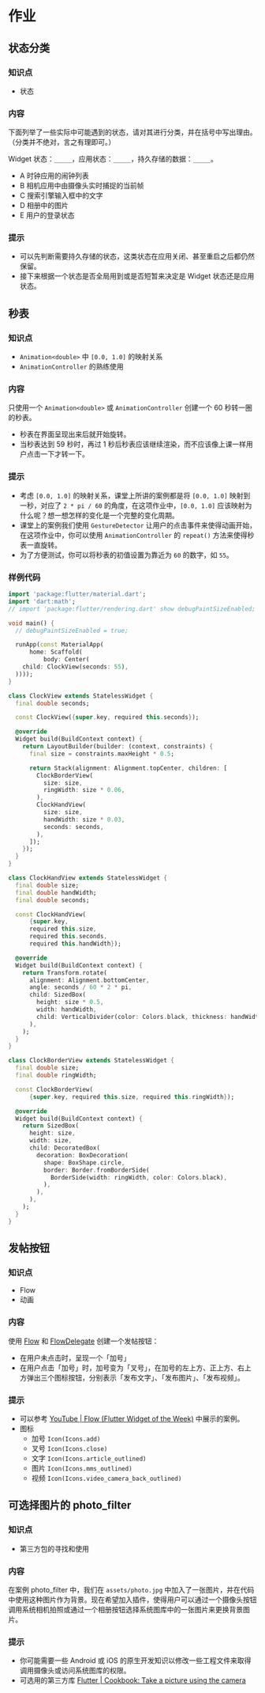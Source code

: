 # 作业

## 状态分类

### 知识点

- 状态

### 内容

下面列举了一些实际中可能遇到的状态，请对其进行分类，并在括号中写出理由。（分类并不绝对，言之有理即可。）

Widget 状态：`_____`，应用状态：`_____`，持久存储的数据：`_____`。

- A 时钟应用的闹钟列表
- B 相机应用中由摄像头实时捕捉的当前帧
- C 搜索引擎输入框中的文字
- D 相册中的图片
- E 用户的登录状态

### 提示

- 可以先判断需要持久存储的状态，这类状态在应用关闭、甚至重启之后都仍然保留。
- 接下来根据一个状态是否全局用到或是否短暂来决定是 Widget 状态还是应用状态。

## 秒表

### 知识点

- `Animation<double>` 中 `[0.0, 1.0]` 的映射关系
- `AnimationController` 的熟练使用

### 内容

只使用一个 `Animation<double>` 或 `AnimationController` 创建一个 60 秒转一圈的秒表。

- 秒表在界面呈现出来后就开始旋转。
- 当秒表达到 59 秒时，再过 1 秒后秒表应该继续渲染，而不应该像上课一样用户点击一下才转一下。

### 提示

- 考虑 `[0.0, 1.0]` 的映射关系，课堂上所讲的案例都是将 `[0.0, 1.0]` 映射到一秒，对应了 `2 * pi / 60` 的角度，在这项作业中，`[0.0, 1.0]` 应该映射为什么呢？想一想怎样的变化是一个完整的变化周期。
- 课堂上的案例我们使用 `GestureDetector` 让用户的点击事件来使得动画开始，在这项作业中，你可以使用 `AnimationController` 的 `repeat()` 方法来使得秒表一直旋转。
- 为了方便测试，你可以将秒表的初值设置为靠近为 `60` 的数字，如 `55`。

### 样例代码

```dart
import 'package:flutter/material.dart';
import 'dart:math';
// import 'package:flutter/rendering.dart' show debugPaintSizeEnabled;

void main() {
  // debugPaintSizeEnabled = true;

  runApp(const MaterialApp(
      home: Scaffold(
          body: Center(
    child: ClockView(seconds: 55),
  ))));
}

class ClockView extends StatelessWidget {
  final double seconds;

  const ClockView({super.key, required this.seconds});

  @override
  Widget build(BuildContext context) {
    return LayoutBuilder(builder: (context, constraints) {
      final size = constraints.maxHeight * 0.5;

      return Stack(alignment: Alignment.topCenter, children: [
        ClockBorderView(
          size: size,
          ringWidth: size * 0.06,
        ),
        ClockHandView(
          size: size,
          handWidth: size * 0.03,
          seconds: seconds,
        ),
      ]);
    });
  }
}

class ClockHandView extends StatelessWidget {
  final double size;
  final double handWidth;
  final double seconds;

  const ClockHandView(
      {super.key,
      required this.size,
      required this.seconds,
      required this.handWidth});

  @override
  Widget build(BuildContext context) {
    return Transform.rotate(
      alignment: Alignment.bottomCenter,
      angle: seconds / 60 * 2 * pi,
      child: SizedBox(
        height: size * 0.5,
        width: handWidth,
        child: VerticalDivider(color: Colors.black, thickness: handWidth),
      ),
    );
  }
}

class ClockBorderView extends StatelessWidget {
  final double size;
  final double ringWidth;

  const ClockBorderView(
      {super.key, required this.size, required this.ringWidth});

  @override
  Widget build(BuildContext context) {
    return SizedBox(
      height: size,
      width: size,
      child: DecoratedBox(
        decoration: BoxDecoration(
          shape: BoxShape.circle,
          border: Border.fromBorderSide(
            BorderSide(width: ringWidth, color: Colors.black),
          ),
        ),
      ),
    );
  }
}
```

## 发帖按钮

### 知识点

- Flow
- 动画

### 内容

使用 [Flow](https://api.flutter.dev/flutter/widgets/Flow-class.html) 和 [FlowDelegate](https://api.flutter.dev/flutter/rendering/FlowDelegate-class.html) 创建一个发帖按钮：

- 在用户未点击时，呈现一个「加号」
- 在用户点击「加号」时，加号变为「叉号」，在加号的左上方、正上方、右上方弹出三个图标按钮，分别表示「发布文字」、「发布图片」、「发布视频」。

### 提示

- 可以参考 [YouTube | Flow (Flutter Widget of the Week)](https://www.youtube.com/watch?v=NG6pvXpnIso) 中展示的案例。
- 图标
    - 加号 `Icon(Icons.add)`
    - 叉号 `Icon(Icons.close)`
    - 文字 `Icon(Icons.article_outlined)`
    - 图片 `Icon(Icons.mms_outlined)`
    - 视频 `Icon(Icons.video_camera_back_outlined)`

## 可选择图片的 photo_filter

### 知识点

- 第三方包的寻找和使用

### 内容

在案例 photo_filter 中，我们在 `assets/photo.jpg` 中加入了一张图片，并在代码中使用这种图片作为背景。现在希望加入插件，使得用户可以通过一个摄像头按钮调用系统相机拍照或通过一个相册按钮选择系统图库中的一张图片来更换背景图片。

### 提示

- 你可能需要一些 Android 或 iOS 的原生开发知识以修改一些工程文件来取得调用摄像头或访问系统图库的权限。
- 可选用的第三方库 [Flutter | Cookbook: Take a picture using the camera](https://docs.flutter.dev/cookbook/plugins/picture-using-camera)
